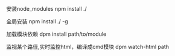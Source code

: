 安装node_modules
npm install ./

全局安装
npm install ./ -g

加载模块依赖
dpm install path/to/module

监视某个路径,实时监控html，编译成cmd模块
dpm watch-html path 
